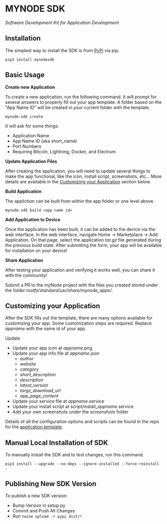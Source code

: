 # MYNODE SDK
*Software Development Kit for Application Development*

## Installation
The simplest way to install the SDK is from [PyPi](https://pypi.org/manage/project/mynodesdk/releases/) via pip.

`pip3 install mynodesdk`

## Basic Usage

**Create new Application**

To create a new application, run the following command. It will prompt for several answers to properly fill out your app template. A folder based on the "App Name ID" will be created in your current folder with the template.

`mynode-sdk create`

It will ask for some things:
- Application Name
- App Name ID (aka short_name)
- Port Numbers
- Requiring Bitcoin, Lightning, Docker, and Electrum

**Update Application Files**

After creating the application, you will need to update several things to make the app functional, like the icon, install script, screenshots, etc... More details are available in the [Customizing your Application](#customizing-your-application) section below.

**Build Application**

The appliction can be built from within the app folder or one level above.

`mynode-sdk build <app name id>`

**Add Application to Device**

Once the application has been built, it can be added to the device via the web interface. In the web interface, navigate Home -> Marketplace -> Add Application. On that page, select the application *tar.gz* file generated during the previous build state. After submitting the form, your app will be available for installation on your device!

**Share Application**

After testing your application and verifying it works well, you can share it with the community!

Submit a PR to the myNode project with the files you created stored under the folder *rootfs/standard/usr/share/mynode_apps/<app name id>*.

## Customizing your Application
After the SDK fills out the template, there are many options available for customizing your app. Some customization steps are required. Replace *appname* with the name id of your app.

Update
- Update your app icon at *appname*.png
- Update your app info file at *appname*.json
  - *author*
  - *website*
  - *category*
  - *short_description*
  - *description*
  - *latest_version*
  - *targz_download_url*
  - *app_page_content*
- Update your service file at *appname*.service
- Update your install script at script/install_*appname*.service
- Add your own screenshots under the *screenshots* folder

Details of all the configuration options and scripts can be found in the repo for the [application template](https://github.com/mynodebtc/sdk_app_template).


## Manual Local Installation of SDK
To manually install the SDK and to test changes, run this command.

`pip3 install --upgrade --no-deps --ignore-installed --force-reinstall .`


## Publishing New SDK Version
To publish a new SDK version:
- Bump Version in setup.py
- Commit and Push All Changes
- Run `twine upload -r pypi dist/*`